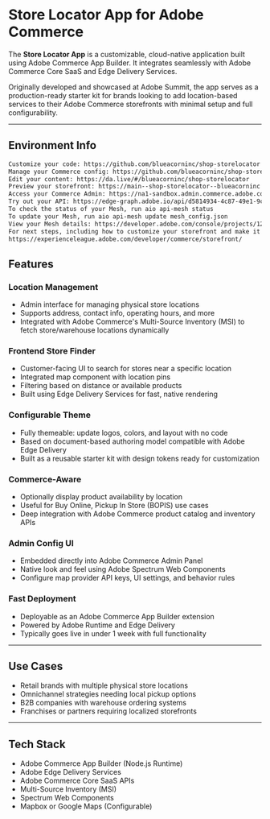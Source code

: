 # Store Locator App for Adobe Commerce

The **Store Locator App** is a customizable, cloud-native application built using Adobe Commerce App Builder. It integrates seamlessly with Adobe Commerce Core SaaS and Edge Delivery Services.

Originally developed and showcased at Adobe Summit, the app serves as a production-ready starter kit for brands looking to add location-based services to their Adobe Commerce storefronts with minimal setup and full configurability.

---

## Environment Info

```bash
Customize your code: https://github.com/blueacorninc/shop-storelocator
Manage your Commerce config: https://github.com/blueacorninc/shop-storelocator/blob/main/config.json
Edit your content: https://da.live/#/blueacorninc/shop-storelocator
Preview your storefront: https://main--shop-storelocator--blueacorninc.aem.page/
Access your Commerce Admin: https://na1-sandbox.admin.commerce.adobe.com/C6wSs2HrNy7D79CYD5AFZP
Try out your API: https://edge-graph.adobe.io/api/d5814934-4c87-49e1-9c70-1bdac684f1b2/graphql
To check the status of your Mesh, run aio api-mesh status
To update your Mesh, run aio api-mesh update mesh_config.json
View your Mesh details: https://developer.adobe.com/console/projects/1244026/4566206088345438655/workspaces/4566206088345462424/details
For next steps, including how to customize your storefront and make it your own, check out our docs:
https://experienceleague.adobe.com/developer/commerce/storefront/
```

## Features

### Location Management
- Admin interface for managing physical store locations
- Supports address, contact info, operating hours, and more
- Integrated with Adobe Commerce's Multi-Source Inventory (MSI) to fetch store/warehouse locations dynamically

### Frontend Store Finder
- Customer-facing UI to search for stores near a specific location
- Integrated map component with location pins
- Filtering based on distance or available products
- Built using Edge Delivery Services for fast, native rendering

### Configurable Theme
- Fully themeable: update logos, colors, and layout with no code
- Based on document-based authoring model compatible with Adobe Edge Delivery
- Built as a reusable starter kit with design tokens ready for customization

### Commerce-Aware
- Optionally display product availability by location
- Useful for Buy Online, Pickup In Store (BOPIS) use cases
- Deep integration with Adobe Commerce product catalog and inventory APIs

### Admin Config UI
- Embedded directly into Adobe Commerce Admin Panel
- Native look and feel using Adobe Spectrum Web Components
- Configure map provider API keys, UI settings, and behavior rules

### Fast Deployment
- Deployable as an Adobe Commerce App Builder extension
- Powered by Adobe Runtime and Edge Delivery
- Typically goes live in under 1 week with full functionality

---

## Use Cases

- Retail brands with multiple physical store locations
- Omnichannel strategies needing local pickup options
- B2B companies with warehouse ordering systems
- Franchises or partners requiring localized storefronts

---

## Tech Stack

- Adobe Commerce App Builder (Node.js Runtime)
- Adobe Edge Delivery Services
- Adobe Commerce Core SaaS APIs
- Multi-Source Inventory (MSI)
- Spectrum Web Components
- Mapbox or Google Maps (Configurable)